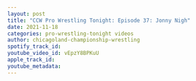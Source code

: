 ```yaml
---
layout: post
title: "CCW Pro Wrestling Tonight: Episode 37: Jonny Nigh"
date: 2021-11-18
categories: pro-wrestling-tonight videos
author: chicagoland-championship-wrestling
spotify_track_id: 
youtube_video_id: vEpzY8BPKuU
apple_track_id: 
youtube_metadata: 
---
```

